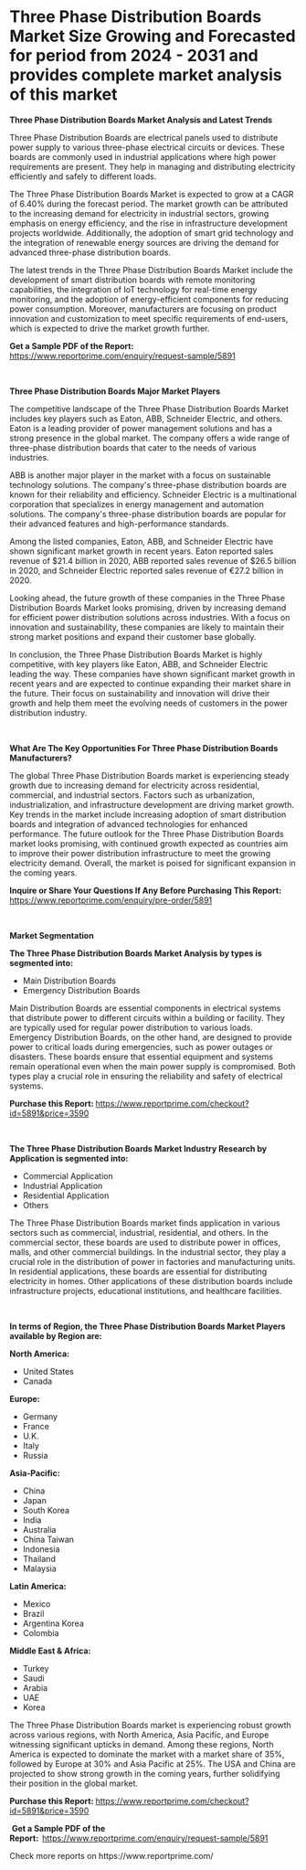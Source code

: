 <p><h1>Three Phase Distribution Boards Market Size Growing and Forecasted for period from 2024 - 2031 and provides complete market analysis of this market</h1></p><p><strong>Three Phase Distribution Boards Market Analysis and Latest Trends</strong></p>
<p><p>Three Phase Distribution Boards are electrical panels used to distribute power supply to various three-phase electrical circuits or devices. These boards are commonly used in industrial applications where high power requirements are present. They help in managing and distributing electricity efficiently and safely to different loads.</p><p>The Three Phase Distribution Boards Market is expected to grow at a CAGR of 6.40% during the forecast period. The market growth can be attributed to the increasing demand for electricity in industrial sectors, growing emphasis on energy efficiency, and the rise in infrastructure development projects worldwide. Additionally, the adoption of smart grid technology and the integration of renewable energy sources are driving the demand for advanced three-phase distribution boards.</p><p>The latest trends in the Three Phase Distribution Boards Market include the development of smart distribution boards with remote monitoring capabilities, the integration of IoT technology for real-time energy monitoring, and the adoption of energy-efficient components for reducing power consumption. Moreover, manufacturers are focusing on product innovation and customization to meet specific requirements of end-users, which is expected to drive the market growth further.</p></p>
<p><strong>Get a Sample PDF of the Report:&nbsp;</strong> <a href="https://www.reportprime.com/enquiry/request-sample/5891">https://www.reportprime.com/enquiry/request-sample/5891</a></p>
<p>&nbsp;</p>
<p><strong>Three Phase Distribution Boards Major Market Players</strong></p>
<p><p>The competitive landscape of the Three Phase Distribution Boards Market includes key players such as Eaton, ABB, Schneider Electric, and others. Eaton is a leading provider of power management solutions and has a strong presence in the global market. The company offers a wide range of three-phase distribution boards that cater to the needs of various industries.</p><p>ABB is another major player in the market with a focus on sustainable technology solutions. The company's three-phase distribution boards are known for their reliability and efficiency. Schneider Electric is a multinational corporation that specializes in energy management and automation solutions. The company's three-phase distribution boards are popular for their advanced features and high-performance standards.</p><p>Among the listed companies, Eaton, ABB, and Schneider Electric have shown significant market growth in recent years. Eaton reported sales revenue of $21.4 billion in 2020, ABB reported sales revenue of $26.5 billion in 2020, and Schneider Electric reported sales revenue of €27.2 billion in 2020.</p><p>Looking ahead, the future growth of these companies in the Three Phase Distribution Boards Market looks promising, driven by increasing demand for efficient power distribution solutions across industries. With a focus on innovation and sustainability, these companies are likely to maintain their strong market positions and expand their customer base globally.</p><p>In conclusion, the Three Phase Distribution Boards Market is highly competitive, with key players like Eaton, ABB, and Schneider Electric leading the way. These companies have shown significant market growth in recent years and are expected to continue expanding their market share in the future. Their focus on sustainability and innovation will drive their growth and help them meet the evolving needs of customers in the power distribution industry.</p></p>
<p>&nbsp;</p>
<p><strong>What Are The Key Opportunities For Three Phase Distribution Boards Manufacturers?</strong></p>
<p><p>The global Three Phase Distribution Boards market is experiencing steady growth due to increasing demand for electricity across residential, commercial, and industrial sectors. Factors such as urbanization, industrialization, and infrastructure development are driving market growth. Key trends in the market include increasing adoption of smart distribution boards and integration of advanced technologies for enhanced performance. The future outlook for the Three Phase Distribution Boards market looks promising, with continued growth expected as countries aim to improve their power distribution infrastructure to meet the growing electricity demand. Overall, the market is poised for significant expansion in the coming years.</p></p>
<p><strong>Inquire or Share Your Questions If Any Before Purchasing This Report:</strong> <a href="https://www.reportprime.com/enquiry/pre-order/5891">https://www.reportprime.com/enquiry/pre-order/5891</a></p>
<p>&nbsp;</p>
<p><strong>Market Segmentation</strong></p>
<p><strong>The Three Phase Distribution Boards Market Analysis by types is segmented into:</strong></p>
<p><ul><li>Main Distribution Boards</li><li>Emergency Distribution Boards</li></ul></p>
<p><p>Main Distribution Boards are essential components in electrical systems that distribute power to different circuits within a building or facility. They are typically used for regular power distribution to various loads. Emergency Distribution Boards, on the other hand, are designed to provide power to critical loads during emergencies, such as power outages or disasters. These boards ensure that essential equipment and systems remain operational even when the main power supply is compromised. Both types play a crucial role in ensuring the reliability and safety of electrical systems.</p></p>
<p><strong>Purchase this Report:&nbsp;</strong><a href="https://www.reportprime.com/checkout?id=5891&price=3590">https://www.reportprime.com/checkout?id=5891&price=3590</a></p>
<p>&nbsp;</p>
<p><strong>The Three Phase Distribution Boards Market Industry Research by Application is segmented into:</strong></p>
<p><ul><li>Commercial Application</li><li>Industrial Application</li><li>Residential Application</li><li>Others</li></ul></p>
<p><p>The Three Phase Distribution Boards market finds application in various sectors such as commercial, industrial, residential, and others. In the commercial sector, these boards are used to distribute power in offices, malls, and other commercial buildings. In the industrial sector, they play a crucial role in the distribution of power in factories and manufacturing units. In residential applications, these boards are essential for distributing electricity in homes. Other applications of these distribution boards include infrastructure projects, educational institutions, and healthcare facilities.</p></p>
<p>&nbsp;</p>
<p><strong>In terms of Region, the Three Phase Distribution Boards Market Players available by Region are:</strong></p>
<p>
    <p> <strong> North America: </strong>
        <ul>
            <li>United States</li>
            <li>Canada</li>
        </ul>
        </p> 
    <p> <strong> Europe: </strong>
        <ul>
            <li>Germany</li>
            <li>France</li>
            <li>U.K.</li>
            <li>Italy</li>
            <li>Russia</li>
        </ul>
        </p> 
    <p> <strong> Asia-Pacific: </strong>
        <ul>
            <li>China</li>
            <li>Japan</li>
            <li>South Korea</li>
            <li>India</li>
            <li>Australia</li>
            <li>China Taiwan</li>
            <li>Indonesia</li>
            <li>Thailand</li>
            <li>Malaysia</li>
        </ul>
        </p> 
    <p> <strong> Latin America: </strong>
        <ul>
            <li>Mexico</li>
            <li>Brazil</li>
            <li>Argentina Korea</li>
            <li>Colombia</li>
        </ul>
        </p> 
    <p> <strong> Middle East & Africa: </strong>
        <ul>
            <li>Turkey</li>
            <li>Saudi</li>
            <li>Arabia</li>
            <li>UAE</li>
            <li>Korea</li>
        </ul>
    </p>
    </p>
<p><p>The Three Phase Distribution Boards market is experiencing robust growth across various regions, with North America, Asia Pacific, and Europe witnessing significant upticks in demand. Among these regions, North America is expected to dominate the market with a market share of 35%, followed by Europe at 30% and Asia Pacific at 25%. The USA and China are projected to show strong growth in the coming years, further solidifying their position in the global market.</p></p>
<p><strong>Purchase this Report: </strong><a href="https://www.reportprime.com/checkout?id=5891&price=3590">https://www.reportprime.com/checkout?id=5891&price=3590</a></p>
<p>&nbsp;<strong>Get a Sample PDF of the Report:&nbsp;&nbsp;</strong><a href="https://www.reportprime.com/enquiry/request-sample/5891">https://www.reportprime.com/enquiry/request-sample/5891</a></p>
<p><strong></strong></p>
<p>Check more reports on https://www.reportprime.com/</p>